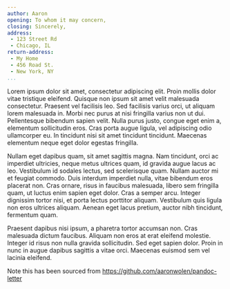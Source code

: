 ```yaml
---
author: Aaron
opening: To whom it may concern,
closing: Sincerely,
address: 
 - 123 Street Rd
 - Chicago, IL
return-address: 
 - My Home
 - 456 Road St.
 - New York, NY
...
```


Lorem ipsum dolor sit amet, consectetur adipiscing elit. Proin mollis dolor vitae tristique eleifend. Quisque non ipsum sit amet velit malesuada consectetur. Praesent vel facilisis leo. Sed facilisis varius orci, ut aliquam lorem malesuada in. Morbi nec purus at nisi fringilla varius non ut dui. Pellentesque bibendum sapien velit. Nulla purus justo, congue eget enim a, elementum sollicitudin eros. Cras porta augue ligula, vel adipiscing odio ullamcorper eu. In tincidunt nisi sit amet tincidunt tincidunt. Maecenas elementum neque eget dolor egestas fringilla.

Nullam eget dapibus quam, sit amet sagittis magna. Nam tincidunt, orci ac imperdiet ultricies, neque metus ultrices quam, id gravida augue lacus ac leo. Vestibulum id sodales lectus, sed scelerisque quam. Nullam auctor mi et feugiat commodo. Duis interdum imperdiet nulla, vitae bibendum eros placerat non. Cras ornare, risus in faucibus malesuada, libero sem fringilla quam, ut luctus enim sapien eget dolor. Cras a semper arcu. Integer dignissim tortor nisi, et porta lectus porttitor aliquam. Vestibulum quis ligula non eros ultrices aliquam. Aenean eget lacus pretium, auctor nibh tincidunt, fermentum quam.

Praesent dapibus nisi ipsum, a pharetra tortor accumsan non. Cras malesuada dictum faucibus. Aliquam non eros at erat eleifend molestie. Integer id risus non nulla gravida sollicitudin. Sed eget sapien dolor. Proin in nunc in augue dapibus sagittis a vitae orci. Maecenas euismod sem vel lacinia eleifend.

Note this has been sourced from https://github.com/aaronwolen/pandoc-letter
